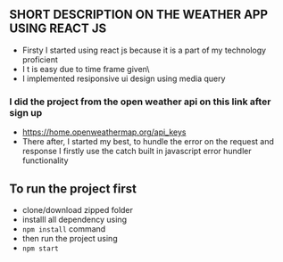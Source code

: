 ## SHORT DESCRIPTION ON THE WEATHER APP USING REACT JS
- Firsty I started using react js because it is a part of my technology proficient
- I t is easy due to time frame given\
- I implemented resiponsive ui design using media query
### I did the project from the open weather api on this link after sign up
- https://home.openweathermap.org/api_keys
- There after, I started my best, to hundle the error on the request and response I firstly use the catch built in javascript error hundler functionality

## To run the project first
- clone/download zipped folder
- installl all dependency  using
- ``npm install`` command
- then run the project using
- ``npm start``
